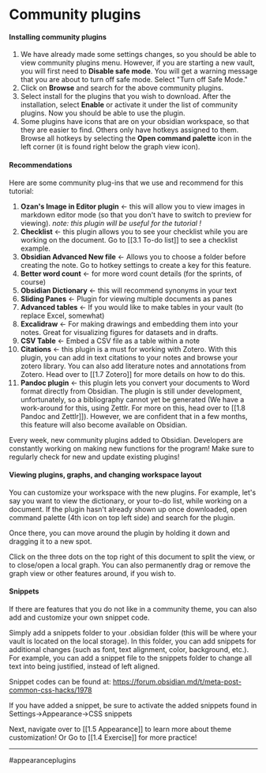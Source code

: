 # Community plugins


#### Installing community plugins
1. We have already made some settings changes, so you should be able to view community plugins menu. However, if you are starting a new vault, you will first need to **Disable safe mode**. You will get a warning message that you are about to turn off safe mode. Select "Turn off Safe Mode."
2. Click on **Browse** and search for the above community plugins.
3. Select install for the plugins that you wish to download. After the installation, select **Enable** or activate it under the list of community plugins. Now you should be able to use the plugin.
4. Some plugins have icons that are on your obsidian workspace, so that they are easier to find. Others only have hotkeys assigned to them. Browse all hotkeys by selecting the **Open command palette** icon in the left corner (it is found right below the graph view icon).

#### Recommendations

Here are some community plug-ins that we use and recommend for this tutorial:

1. **Ozan's Image in Editor plugin** <- this will allow you to view images in markdown editor mode (so that you don't have to switch to preview for viewing). *note: this plugin will be useful for the tutorial !*
1. **Checklist** <- this plugin allows you to see your checklist while you are working on the document. Go to [[3.1 To-do list]] to see a checklist example.
2. **Obsidian Advanced New file** <- Allows you to choose a folder before creating the note. Go to hotkey settings to create a key for this feature.
3. **Better word count** <- for more word count details (for the sprints, of course)
5. **Obsidian Dictionary** <- this will recommend synonyms in your text
6. **Sliding Panes** <- Plugin for viewing multiple documents as panes
7. **Advanced tables** <- If you would like to make tables in your vault (to replace Excel, somewhat)
8. **Excalidraw** <- For making drawings and embedding them into your notes. Great for visualizing figures for datasets and in drafts.
9. **CSV Table** <- Embed a CSV file as a table within a note
10. **Citations** <- this plugin is a must for working with Zotero. With this plugin, you can add in text citations to your notes and browse your zotero library. You can also add literature notes and annotations from Zotero. Head over to [[1.7 Zotero]] for more details on how to do this.
11. **Pandoc plugin** <- this plugin lets you convert your documents to Word format directly from Obsidian. The plugin is still under development, unfortunately, so a bibliography cannot yet be generated (We have a work-around for this, using Zettlr. For more on this, head over to [[1.8 Pandoc and Zettlr]]). However, we are confident that in a few months, this feature will also become available on Obsidian.

Every week, new community plugins added to Obsidian. Developers are constantly working on making new functions for the program! Make sure to regularly check for new and update existing plugins!

#### Viewing plugins, graphs, and changing workspace layout

You can customize your workspace with the new plugins. For example, let's say you want to view the dictionary, or your to-do list, while working on a document. If the plugin hasn't already shown up once downloaded, open command palette (4th icon on top left side) and search for the plugin. 

Once there, you can move around the plugin by holding it down and dragging it to a new spot. 

Click on the three dots on the top right of this document to split the view, or to close/open a local graph. You can also permanently drag or remove the graph view or other features around, if you wish to.

#### Snippets
If there are features that you do not like in a community theme, you can also add and customize your own snippet code.

Simply add a snippets folder to your .obsidian folder (this will be where your vault is located on the local storage). In this folder, you can add snippets for additional changes (such as font, text alignment, color, background, etc.). For example, you can add a snippet file to the snippets folder to change all text into being justified, instead of left aligned.

Snippet codes can be found at: https://forum.obsidian.md/t/meta-post-common-css-hacks/1978

If you have added a snippet, be sure to activate the added snippets found in Settings->Appearance->CSS snippets


Next, navigate over to [[1.5 Appearance]] to learn more about theme customization! Or Go to [[1.4 Exercise]] for more practice!


---
#appearanceplugins